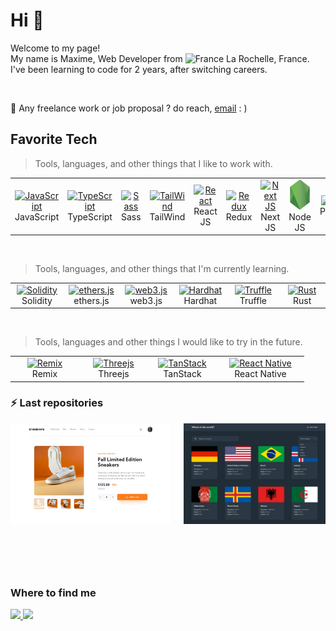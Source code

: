 # Hi 👋 

Welcome to my page!  
My name is Maxime, Web Developer from <img src="https://camo.githubusercontent.com/810c0059ec880d3bf22c12f8ecd24d39ae1c9ee5d294cd397e6f414738d9cdd8/68747470733a2f2f63646e2d69636f6e732d706e672e666c617469636f6e2e636f6d2f3531322f3139372f3139373536302e706e67" width="14" alt="France" />
La Rochelle, France.  
I've been learning to code for 2 years, after switching careers.

<br />

💼  Any freelance work or job proposal ? do reach, [email](mailto:deb1maxime@gmail.com) : )
  
<h2 align="left">Favorite Tech</h2>
<blockquote>
   <p dir="auto">Tools, languages, and other things that I like to work with.</p>
</blockquote>
<table align="center">
  <tbody>
    <tr>
      <td width="96" align="center">
        <a href="#maxdeb1-tech" style="">
          <img src="https://camo.githubusercontent.com/b4ff7f14956d1e50e56f37992f87c6a73166345ea928b6dbe1140db457b9707b/68747470733a2f2f75706c6f61642e77696b696d656469612e6f72672f77696b6970656469612f636f6d6d6f6e732f7468756d622f392f39392f556e6f6666696369616c5f4a6176615363726970745f6c6f676f5f322e7376672f3130323470782d556e6f6666696369616c5f4a6176615363726970745f6c6f676f5f322e7376672e706e67" alt="JavaScript" data-canonical-src="https://upload.wikimedia.org/wikipedia/commons/thumb/9/99/Unofficial_JavaScript_logo_2.svg/1024px-Unofficial_JavaScript_logo_2.svg.png" style="max-width: 100%;" width="48" height="48">
        </a>
        <br>JavaScript
      </td>
      <td width="96" align="center">
        <a href="#maxdeb1-tech">
          <img src="https://camo.githubusercontent.com/9255dba4a9ad5a906afd63a77b2d3498cbd7fa527008a417968683f5e8e545b2/68747470733a2f2f75706c6f61642e77696b696d656469612e6f72672f77696b6970656469612f636f6d6d6f6e732f7468756d622f342f34632f547970657363726970745f6c6f676f5f323032302e7376672f3132303070782d547970657363726970745f6c6f676f5f323032302e7376672e706e67" alt="TypeScript" data-canonical-src="https://upload.wikimedia.org/wikipedia/commons/thumb/4/4c/Typescript_logo_2020.svg/1200px-Typescript_logo_2020.svg.png" style="max-width: 100%;" width="48" height="48">
        </a>
        <br>TypeScript
      </td>
      <td width="96" align="center">
        <a href="#maxdeb1-tech" style="">
          <img src="https://raw.githubusercontent.com/danielcranney/readme-generator/main/public/icons/skills/sass-colored.svg" alt="Sass" data-canonical-src="https://raw.githubusercontent.com/danielcranney/readme-generator/main/public/icons/skills/sass-colored.svg" style="max-width: 100%;" width="48" height="48">
        </a>
        <br>Sass
      </td>
      <td width="96" align="center">
        <a href="#maxdeb1-tech" style="">
          <img src="https://camo.githubusercontent.com/394ba38797d83799a16f1cb2fd3fc8f607b9fb116f49cf1e1b64eacff9844602/68747470733a2f2f75706c6f61642e77696b696d656469612e6f72672f77696b6970656469612f636f6d6d6f6e732f7468756d622f642f64352f5461696c77696e645f4353535f4c6f676f2e7376672f3230343870782d5461696c77696e645f4353535f4c6f676f2e7376672e706e67" alt="TailWind" data-canonical-src="https://upload.wikimedia.org/wikipedia/commons/thumb/d/d5/Tailwind_CSS_Logo.svg/2048px-Tailwind_CSS_Logo.svg.png" style="max-width: 100%;" width="48" height="48">
        </a>
        <br>TailWind
      </td>
      <td width="96" align="center">
        <a href="#maxdeb1-tech">
          <img src="https://camo.githubusercontent.com/77f6f4ed2bcf02341da77ebed65c13650c351a5256739d5f7deb535d2f91ada8/68747470733a2f2f6272616e646c6f676f732e6e65742f77702d636f6e74656e742f75706c6f6164732f323032302f30392f72656163742d6c6f676f2e706e67" alt="React" data-canonical-src="https://brandlogos.net/wp-content/uploads/2020/09/react-logo.png" style="max-width: 100%;" width="48" height="48">
        </a>
        <br>React JS
      </td>
      <td width="96" align="center"> 
        <a href="#maxdeb1-tech">
          <img src="https://camo.githubusercontent.com/7b7f04b16cc2d2d4a32985710e4d640985337a32bbb1e60cdacede2c8a4ae57b/68747470733a2f2f63646e2e776f726c64766563746f726c6f676f2e636f6d2f6c6f676f732f72656475782e737667" alt="Redux" data-canonical-src="https://cdn.worldvectorlogo.com/logos/redux.svg" style="max-width: 100%;" width="48" height="48">
        </a>
        <br>Redux
      </td>
      <td width="96" align="center"> 
        <a href="#maxdeb1-tech">
          <img src="https://raw.githubusercontent.com/samfromaway/samfromaway/master/.github/images/nextjs.png" alt="Next JS" style="max-width: 100%;" width="48" height="48">
        </a>
        <br>Next JS
      </td>
      <td width="96" align="center">
        <a href="#maxdeb1-tech">
          <img src="https://raw.githubusercontent.com/github/explore/80688e429a7d4ef2fca1e82350fe8e3517d3494d/topics/nodejs/nodejs.png" alt="Node JS" style="max-width: 100%;" width="48" height="48">
        </a>
        <br>Node JS
      </td>
      <td width="96" align="center">
        <a href="#maxdeb1-tech">
          <img src="https://www.vectorlogo.zone/logos/postgresql/postgresql-icon.svg" alt="GraphQL" data-canonical-src="https://upload.wikimedia.org/wikipedia/commons/thumb/2/29/Postgresql_elephant.svg/640px-Postgresql_elephant.svg.png" style="max-width: 100%;" width="48" height="48">
        </a>
        <br>PostgreSQL
      </td>
    </tr>
  </tbody>
</table>

<br />

<blockquote>
   <p dir="auto">Tools, languages, and other things that I'm currently learning.</p>
</blockquote>

<tbody>
  <table>
    <tr>
      <td width="96" align="center">
        <a href="#maxdeb1-tech">
          <img src="https://camo.githubusercontent.com/62c267a4c755f9166bcd70a1026bdabf8b4556ad8044f70a0f3d010856910884/68747470733a2f2f63646e2e69636f6e2d69636f6e732e636f6d2f69636f6e73322f323130372f504e472f3531322f66696c655f747970655f736f6c69646974795f69636f6e5f3133303135362e706e67" alt="Solidity" data-canonical-src="https://cdn.icon-icons.com/icons2/2107/PNG/512/file_type_solidity_icon_130156.png" style="max-width: 100%;" width="48" height="48">
        </a>
        <br>Solidity
      </td>
      <td width="96" align="center"> 
        <a href="#maxdeb1-tech">
          <img src="https://raw.githubusercontent.com/danielcranney/readme-generator/main/public/icons/skills/ethers-colored.svg" alt="ethers.js" data-canonical-src="" style="max-width: 100%;" width="48" height="48">
        </a>
        <br>ethers.js
      </td>
      <td width="96" align="center"> 
        <a href="#maxdeb1-tech">
          <img src="https://raw.githubusercontent.com/danielcranney/readme-generator/main/public/icons/skills/web3js-colored.svg" alt="web3.js" style="max-width: 100%;" width="48" height="48">
        </a>
        <br>web3.js
      </td>
      <td width="96" align="center"> 
        <a href="#maxdeb1-tech">
          <img src="https://raw.githubusercontent.com/danielcranney/readme-generator/main/public/icons/skills/hardhat-colored.svg" alt="Hardhat" style="max-width: 100%;" width="48" height="48">
        </a>
        <br>Hardhat
      </td>
      <td width="96" align="center"> 
        <a href="#maxdeb1-tech">
          <img src="https://raw.githubusercontent.com/danielcranney/readme-generator/main/public/icons/skills/truffle-colored.svg" alt="Truffle" style="max-width: 100%;" width="48" height="48">
        </a>
        <br>Truffle
      </td>
      <td width="96" align="center"> 
        <a href="#maxdeb1-tech">
          <img src="http://rust-lang.org/logos/rust-logo-512x512.png" alt="Rust" style="max-width: 100%;" width="48" height="48">
        </a>
        <br>Rust
      </td>
    </tr>
  </tbody>
</table>
<br />
<blockquote>
   <p dir="auto">Tools, languages and other things I would like to try in the future.</p>
</blockquote>
<table>
  <tbody>
    <td width="96" align="center"> 
      <a href="#maxdeb1-tech">
        <img src="https://blog.stackblitz.com/img/quotes/logo-remix.svg" alt="Remix" style="max-width: 100%;" width="48" height="48">
      </a>
      <br>Remix
    </td>
    <td width="96" align="center"> 
      <a href="#maxdeb1-tech">
        <img src="https://encrypted-tbn0.gstatic.com/images?q=tbn:ANd9GcTuEjZfn_CZ8ph3FaedJyIif2T0nzJ3dxG7b24uOt-ojsGiMKF6DF_itLRZUSuZPKF7DR8&usqp=CAU" alt="Threejs" style="max-width: 100%;" width="48" height="48">
      </a>
      <br>Threejs
    </td>
    <td width="96" align="center"> 
      <a href="#maxdeb1-tech">
        <img src="https://avatars.githubusercontent.com/u/72518640?s=200&v=4" alt="TanStack" style="max-width: 100%;" width="48" height="48">
      </a>
      <br>TanStack
    </td>
    <td width="126" align="center"> 
        <a href="#maxdeb1-tech">
          <img src="https://upload.wikimedia.org/wikipedia/commons/a/a7/React-icon.svg" alt="React Native" style="max-width: 100%;" width="48" height="48">
        </a>
        <br>React Native
      </td>
  </tbody>
</table>

### ⚡ Last repositories

<div width="100%" align="center">
  <a href="https://github.com/MaxDeb1/ecommerce-product-page" align="left">
    <img align="left" width="51%" src="https://github.com/MaxDeb1/ecommerce-product-page/blob/main/design/desktop-design.jpg" />
  </a>
  <a href="https://github.com/MaxDeb1/rest-countries-api-with-color-theme-switcher" align="right">
    <img align="right" width="45%" src="https://github.com/MaxDeb1/rest-countries-api-with-color-theme-switcher/blob/master/design/desktop-design-home-dark.jpg" />
  </a>
</div>

  <br /><br /><br /><br /><br /><br /><br />
  <br /><br /><br /><br /><br /><br /><br />
  
  ### Where to find me
<p align="left"> 
  <a href="https://www.github.com/MaxDeb1" target="_blank" rel="noreferrer">
    <img src="https://camo.githubusercontent.com/297212f5cfd71f14f1a774a22bfd24b24bfa996aa72f4d941f790c8606ca8f0d/68747470733a2f2f696d672e736869656c64732e696f2f62616467652f4769744875622d2532333132313030452e7376673f267374796c653d666f722d7468652d6261646765266c6f676f3d476974687562266c6f676f436f6c6f723d7768697465"/>
  </a> 
  <a href="https://www.twitter.com/@0xmaxdeb1" target="_blank" rel="noreferrer">
    <img src="https://camo.githubusercontent.com/e1c2fd3bcd4ed13889ed78d1e814261a7cfbc79ae826198b7813850b15a8d956/68747470733a2f2f696d672e736869656c64732e696f2f62616467652f747769747465722d2532333144413146322e7376673f267374796c653d666f722d7468652d6261646765266c6f676f3d74776974746572266c6f676f436f6c6f723d7768697465" />
  </a>
</p>
